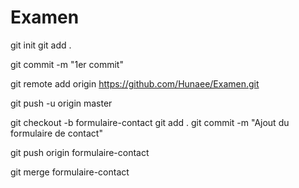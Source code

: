 # Examen


git init
git add .

git commit -m "1er commit"


git remote add origin https://github.com/Hunaee/Examen.git

git push -u origin master

git checkout -b formulaire-contact
git add .
git commit -m "Ajout du formulaire de contact"


git push origin formulaire-contact

git merge formulaire-contact
